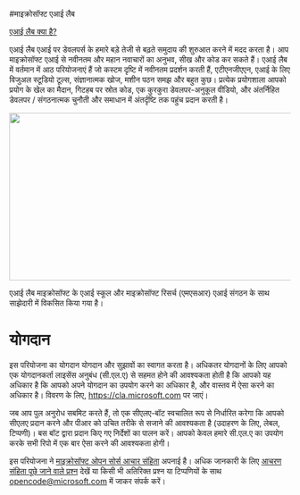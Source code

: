 #माइक्रोसॉफ्ट एआई लैब

[एआई लैब क्या है?](https://www.ailab.microsoft.com/experiments)

एआई लैब एआई पर डेवलपर्स के हमारे बड़े तेजी से बढ़ते समुदाय की शुरुआत करने में मदद करता है। आप माइक्रोसॉफ्ट एआई से नवीनतम और महान नवाचारों का अनुभव, सीख और कोड कर सकते हैं। एआई लैब में वर्तमान में आठ परियोजनाएं हैं जो कस्टम दृष्टि में नवीनतम प्रदर्शन करती हैं, एटीएनजीएएन, एआई के लिए विजुअल स्टूडियो टूल्स, संज्ञानात्मक खोज, मशीन पठन समझ और बहुत कुछ। प्रत्येक प्रयोगशाला आपको प्रयोग के खेल का मैदान, गिटहब पर स्रोत कोड, एक कुरकुरा डेवलपर-अनुकूल वीडियो, और अंतर्निहित डेवलपर / संगठनात्मक चुनौती और समाधान में अंतर्दृष्टि तक पहुंच प्रदान करती है।

<p align="center">
  <img width="560" height="300" src="https://github.com/Microsoft/ailab/blob/master/images/AI Lab.png">
</p>

एआई लैब माइक्रोसॉफ्ट के एआई स्कूल और माइक्रोसॉफ्ट रिसर्च (एमएसआर) एआई संगठन के साथ साझेदारी में विकसित किया गया है।

# योगदान

इस परियोजना का योगदान योगदान और सुझावों का स्वागत करता है। अधिकतर योगदानों के लिए आपको एक योगदानकर्ता लाइसेंस अनुबंध (सी.एल.ए) से सहमत होने की आवश्यकता होती है कि आपको यह अधिकार है कि आपको अपने योगदान का उपयोग करने का अधिकार है, और वास्तव में ऐसा करने का अधिकार है। विवरण के लिए, https://cla.microsoft.com पर जाएं। 

जब आप पुल अनुरोध सबमिट करते हैं, तो एक सीएलए-बॉट स्वचालित रूप से निर्धारित करेगा कि आपको सीएलए प्रदान करने और पीआर को उचित 
तरीके से सजाने की आवश्यकता है (उदाहरण के लिए, लेबल, टिप्पणी)। बस बॉट द्वारा प्रदान किए गए निर्देशों का पालन करें। आपको केवल हमारे सी.एल.ए का उपयोग करके सभी रिपो में एक बार ऐसा करने की आवश्यकता होगी। 

इस परियोजना ने [माइक्रोसॉफ्ट ओपन सोर्स आचार संहिता](https://opensource.microsoft.com/codeofconduct/) अपनाई है।
अधिक जानकारी के लिए [आचरण संहिता पूछे जाने वाले प्रश्न](https://opensource.microsoft.com/codeofconduct/faq/) देखें या किसी भी अतिरिक्त प्रश्न या टिप्पणियों के साथ [opencode@microsoft.com](mailto:opencode@microsoft.com) में जाकर संपर्क करें।
